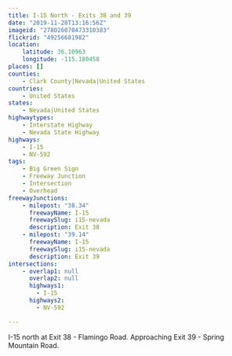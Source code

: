 ```yaml
---
title: I-15 North - Exits 38 and 39
date: "2019-11-28T13:16:56Z"
imageid: "278026070473310383"
flickrid: "49256681982"
location:
    latitude: 36.10963
    longitude: -115.180458
places: []
counties:
    - Clark County|Nevada|United States
countries:
    - United States
states:
    - Nevada|United States
highwaytypes:
    - Interstate Highway
    - Nevada State Highway
highways:
    - I-15
    - NV-592
tags:
    - Big Green Sign
    - Freeway Junction
    - Intersection
    - Overhead
freewayJunctions:
    - milepost: "38.34"
      freewayName: I-15
      freewaySlug: i15-nevada
      description: Exit 38
    - milepost: "39.14"
      freewayName: I-15
      freewaySlug: i15-nevada
      description: Exit 39
intersections:
    - overlap1: null
      overlap2: null
      highways1:
        - I-15
      highways2:
        - NV-592

---
```

I-15 north at Exit 38 - Flamingo Road.  Approaching Exit 39 - Spring Mountain Road.